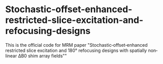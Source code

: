 # Stochastic-offset-enhanced-restricted-slice-excitation-and-refocusing-designs
This is the official code for MRM paper "Stochastic‐offset‐enhanced restricted slice excitation and 180° refocusing designs with spatially non‐linear ΔB0 shim array fields""
